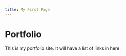 ```yaml
---
title: My First Page
---
```


# Portfolio
This is my portfolio site. It will have a list of links in here.
